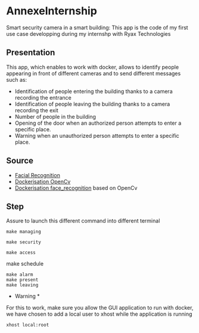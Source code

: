 # AnnexeInternship
Smart security camera in a smart building:
This app is the code of my first use case developping during my internshp with Ryax Technologies

## Presentation
This app, which enables to work with docker, allows to identify people appearing in front of different cameras and to send different messages such as:

* Identification of people entering the building thanks to a camera recording the entrance
* Identification of people leaving the building thanks to a camera recording the exit
* Number of people in the building
* Opening of the door when an authorized person attempts to enter a specific place.
* Warning when an unauthorized person attempts to enter a specific place.

## Source

* [Facial Recognition](https://github.com/ageitgey/face_recognition)
* [Dockerisation OpenCv](https://github.com/janza/docker-python3-opencv)
* [Dockerisation face_recognition](https://hub.docker.com/r/kkdai/docker-python3-opencv-face_recognition/) based on OpenCv

## Step

Assure to launch this different command into different terminal

```
make managing
```
```
make security
```
```
make access
```
make schedule
```
make alarm
make present
make leaving
```
* Warning *

For this to work, make sure you allow the GUI application to run with docker, we have chosen to add a local user to xhost while the application is running

```
xhost local:root
```
